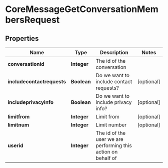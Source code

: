 

# CoreMessageGetConversationMembersRequest


## Properties

| Name | Type | Description | Notes |
|------------ | ------------- | ------------- | -------------|
|**conversationid** | **Integer** | The id of the conversation |  |
|**includecontactrequests** | **Boolean** | Do we want to include contact requests? |  [optional] |
|**includeprivacyinfo** | **Boolean** | Do we want to include privacy info? |  [optional] |
|**limitfrom** | **Integer** | Limit from |  [optional] |
|**limitnum** | **Integer** | Limit number |  [optional] |
|**userid** | **Integer** | The id of the user we are performing this action on behalf of |  |



